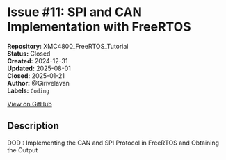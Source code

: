# Issue #11: SPI and CAN Implementation with FreeRTOS

**Repository:** XMC4800_FreeRTOS_Tutorial  
**Status:** Closed  
**Created:** 2024-12-31  
**Updated:** 2025-08-01  
**Closed:** 2025-01-21  
**Author:** @Girivelavan  
**Labels:** `Coding`  

[View on GitHub](https://github.com/Simtestlab/XMC4800_FreeRTOS_Tutorial/issues/11)

## Description

DOD : Implementing the CAN and SPI Protocol in FreeRTOS and Obtaining the Output